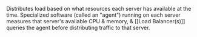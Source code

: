 Distributes load based on what resources each server has available at the time. Specialized software (called an "agent") running on each server measures that server's available CPU & memory, & [[Load Balancer(s)]] queries the agent before distributing traffic to that server.
